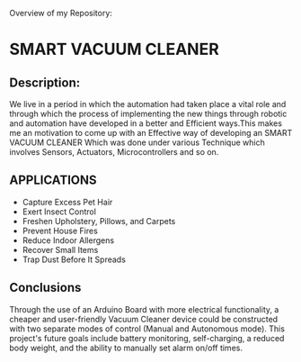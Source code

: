 Overview of my Repository:
# SMART VACUUM CLEANER 
## Description:
We live in a period in which the automation had taken place a vital role and through which the process of implementing the new things through robotic and automation have developed in a better and Efficient ways.This makes me an motivation to come up with an Effective way of developing an SMART VACUUM CLEANER Which was done under various Technique which involves Sensors, Actuators, Microcontrollers and so on.

## APPLICATIONS
* Capture Excess Pet Hair 
* Exert Insect Control
* Freshen Upholstery, Pillows, and Carpets
* Prevent House Fires
* Reduce Indoor Allergens
* Recover Small Items
* Trap Dust Before It Spreads

## Conclusions

Through the use of an Arduino Board with more electrical functionality, a cheaper and user-friendly Vacuum Cleaner device could be constructed with two separate modes of control (Manual and Autonomous mode). This project's future goals include battery monitoring, self-charging, a reduced body weight, and the ability to manually set alarm on/off times.
